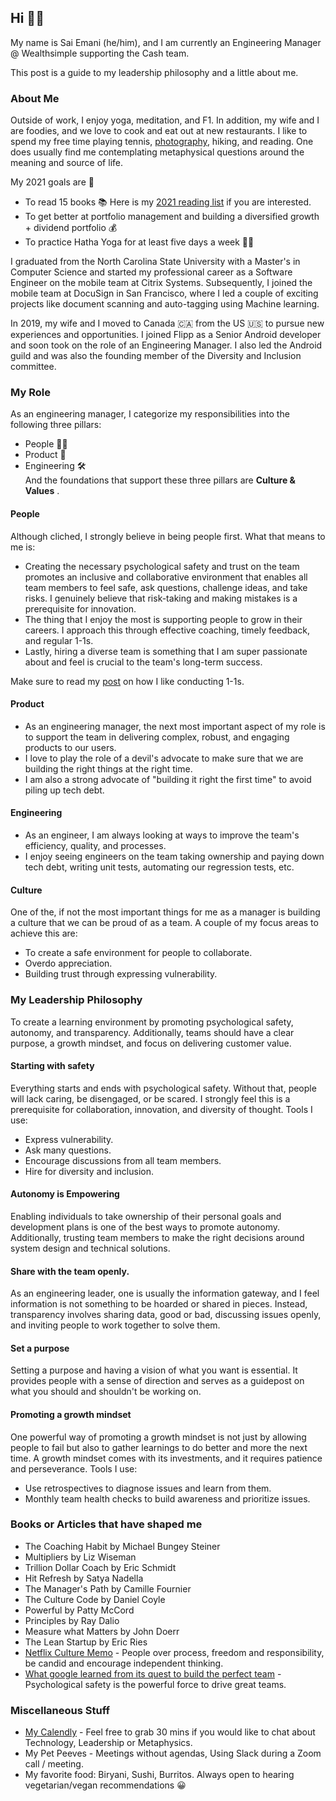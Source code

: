 
## Hi 👋🏽  
My name is Sai Emani (he/him), and I am currently an Engineering Manager @ Wealthsimple supporting the Cash team.

This post is a guide to my leadership philosophy and a little about me.

### About Me
Outside of work, I enjoy yoga, meditation, and F1. In addition, my wife and I are foodies, and we love to cook and eat out at new restaurants. I like to spend my free time playing tennis, [photography](https://www.instagram.com/prajnan.photography/), hiking, and reading. One does usually find me contemplating metaphysical questions around the meaning and source of life.

My 2021 goals are 🎯
- To read 15 books 📚 Here is my [2021 reading list](https://trello.com/b/I8CuSDJx/sais-reading-list) if you are interested.
- To get better at portfolio management and building a diversified growth + dividend portfolio 💰
- To practice Hatha Yoga for at least five days a week 🧘🏽

I graduated from the North Carolina State University with a Master's in Computer Science and started my professional career as a Software Engineer on the mobile team at Citrix Systems. Subsequently, I joined the mobile team at DocuSign in San Francisco, where I led a couple of exciting projects like document scanning and auto-tagging using Machine learning.

In 2019, my wife and I moved to Canada 🇨🇦 from the US 🇺🇸 to pursue new experiences and opportunities. 
I joined Flipp as a Senior Android developer and soon took on the role of an Engineering Manager. I also led the Android guild and was also the founding member of the Diversity and Inclusion committee.

### My Role
As an engineering manager, I categorize my responsibilities into the following three pillars:
- People 🙍🏽
- Product 📱
- Engineering 🛠 <br/>
And the foundations that support these three pillars are **Culture & Values** .

#### People
Although cliched, I strongly believe in being people first. What that means to me is:
- Creating the necessary psychological safety and trust on the team promotes an inclusive and collaborative environment that enables all team members to feel safe, ask questions, challenge ideas, and take risks. I genuinely believe that risk-taking and making mistakes is a prerequisite for innovation.
- The thing that I enjoy the most is supporting people to grow in their careers. I approach this through effective coaching, timely feedback, and regular 1-1s.
- Lastly, hiring a diverse team is something that I am super passionate about and feel is crucial to the team's long-term success.

Make sure to read my [post](https://github.com/semani2/leadership/blob/main/oneonone.md) on how I like conducting 1-1s.

#### Product
- As an engineering manager, the next most important aspect of my role is to support the team in delivering complex, robust, and engaging products to our users.
- I love to play the role of a devil's advocate to make sure that we are building the right things at the right time.
- I am also a strong advocate of "building it right the first time" to avoid piling up tech debt.

#### Engineering
- As an engineer, I am always looking at ways to improve the team's efficiency, quality, and processes. 
- I enjoy seeing engineers on the team taking ownership and paying down tech debt, writing unit tests, automating our regression tests, etc.

#### Culture
One of the, if not the most important things for me as a manager is building a culture that we can be proud of as a team. A couple of my focus areas to achieve this are:
- To create a safe environment for people to collaborate.
- Overdo appreciation.
- Building trust through expressing vulnerability.

### My Leadership Philosophy
To create a learning environment by promoting psychological safety, autonomy, and transparency. Additionally, teams should have a clear purpose, a growth mindset, and focus on delivering customer value.

#### Starting with safety
Everything starts and ends with psychological safety. Without that, people will lack caring, be disengaged, or be scared. I strongly feel this is a prerequisite for collaboration, innovation, and diversity of thought.
Tools I use:
- Express vulnerability.
- Ask many questions.
- Encourage discussions from all team members.
- Hire for diversity and inclusion.

#### Autonomy is Empowering
Enabling individuals to take ownership of their personal goals and development plans is one of the best ways to promote autonomy. Additionally, trusting team members to make the right decisions around system design and technical solutions.

#### Share with the team openly.
As an engineering leader, one is usually the information gateway, and I feel information is not something to be hoarded or shared in pieces. Instead, transparency involves sharing data, good or bad, discussing issues openly, and inviting people to work together to solve them.

#### Set a purpose
Setting a purpose and having a vision of what you want is essential. It provides people with a sense of direction and serves as a guidepost on what you should and shouldn't be working on.

#### Promoting a growth mindset
One powerful way of promoting a growth mindset is not just by allowing people to fail but also to gather learnings to do better and more the next time. A growth mindset comes with its investments, and it requires patience and perseverance.
Tools I use:
- Use retrospectives to diagnose issues and learn from them.
- Monthly team health checks to build awareness and prioritize issues.

### Books or Articles that have shaped me
- The Coaching Habit by Michael Bungey Steiner
- Multipliers by Liz Wiseman
- Trillion Dollar Coach by Eric Schmidt
- Hit Refresh by Satya Nadella
- The Manager's Path by Camille Fournier
- The Culture Code by Daniel Coyle
- Powerful by Patty McCord
- Principles by Ray Dalio
- Measure what Matters by John Doerr
- The Lean Startup by Eric Ries
- [Netflix Culture Memo](https://jobs.netflix.com/culture) - People over process, freedom and responsibility, be candid and encourage independent thinking.
- [What google learned from its quest to build the perfect team](https://www.nytimes.com/2016/02/28/magazine/what-google-learned-from-its-quest-to-build-the-perfect-team.html) - Psychological safety is the powerful force to drive great teams.


### Miscellaneous Stuff
- [My Calendly](https://calendly.com/saiemani/lets-chat) - Feel free to grab 30 mins if you would like to chat about Technology, Leadership or Metaphysics.
- My Pet Peeves - Meetings without agendas, Using Slack during a Zoom call / meeting.
- My favorite food: Biryani, Sushi, Burritos. Always open to hearing vegetarian/vegan recommendations 😀


